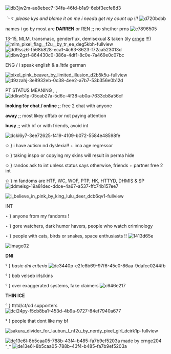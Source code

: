 
![db3jw2m-ae8ebec7-34fa-46fd-b1a9-6ebf3ecfe8d3](https://user-images.githubusercontent.com/129824748/229709955-1caaa561-5056-4651-b7e8-d61b1af8f3be.png) 

╰ヾ *please kys and blame it on me i needa get my count up !!!* ![d720bcbb](https://user-images.githubusercontent.com/129824748/229713942-6668fd77-30ad-4b50-a943-ecb67347510e.gif)


names i go by most are **DARREN** or REN ;; no she/her prns ![e7896505](https://user-images.githubusercontent.com/129824748/229717115-c95b81f1-34e5-4963-a5aa-d1b3af65d966.gif)


13-15, MLM, transmasc, genderflux, demisexual & taken (ily [crnge](https://github.com/crnge204) !!!) ![mlm_pixel_flag__f2u__by_tr_ee_deg5kbh-fullview](https://user-images.githubusercontent.com/129824748/229719043-914a268a-a92d-4332-8a40-9cce6d8abf60.png) ![dd9ssz6-f568b828-eca1-4c63-8623-f72aa523013d](https://user-images.githubusercontent.com/129824748/229719064-b80bc1ca-0ece-4ce4-886d-0d76710ea80a.png) ![dbw2gzf-864430c0-386a-4df1-8c0e-7a469e0c07bc](https://user-images.githubusercontent.com/129824748/229719078-1db41d00-d141-41a6-8001-7f18521bbc72.png)


ENG / i speak english & a *little* german 



![pixel_pink_beaver_by_limited_illusion_d2b5k5u-fullview](https://user-images.githubusercontent.com/129824748/229711869-8d354a83-b7a2-421e-972f-56df1708fffa.png) ![d9zzahj-3e8932eb-0c38-4ee2-a7b7-53b356e0b12d](https://user-images.githubusercontent.com/129824748/229711964-5249c981-e458-4425-a1bc-31b406b24c6f.gif)




 PT STATUS MEANING , , ![ddkw51p-05cab27a-5d6c-4f38-ab0a-7633cb8a56cf](https://user-images.githubusercontent.com/129824748/229721289-ab329277-33a0-42d0-a863-47dc58ce9c55.gif)



**looking for chat / online** ;; free 2 chat with anyone 

**away** ;; most likey offtab or not paying attention

**busy** ;; with bf or with friends, avoid int

![dcki6y7-3ee72625-f419-4109-b072-5584e48598fe](https://user-images.githubusercontent.com/129824748/229712061-7c2af4ab-4169-4d3f-ac01-7d66fb5199a4.gif)


✩ } i have autism nd dyslexia!! + ima age regressor 

✩ } taking inspo or copying my skins will result in perma hide 

✩ } randos ask to int unless status says otherwise, friends + partner free 2 int 

✩ } m fandoms are HTF, WC, WOF, PTP, HK, HTTYD, DHMIS & SP  ![ddmeisg-19a81dec-ddce-4a67-a537-ffc74b157ee7](https://user-images.githubusercontent.com/129824748/229725290-8c680cc2-db61-468d-b855-344226f01681.gif)


![i_believe_in_pink_by_king_lulu_deer_dcb6qv1-fullview](https://user-images.githubusercontent.com/129824748/229711577-86df4ae1-e0cb-4335-aa24-e31ce3a998f1.png) 


INT

⋆ } anyone from my fandoms !

⋆ } gore watchers, dark humor havers, people who watch criminology

⋆ } people with cats, birds or snakes, space enthusiasts !! ![1413d65e](https://user-images.githubusercontent.com/129824748/229715670-876f5f8f-5b69-47cd-a40b-b04b5dd87da8.gif)




![image02](https://user-images.githubusercontent.com/129824748/229712677-08735cb2-b659-49d3-bd92-9c7f08ceaf53.png)



**DNI**


° } *basic dni criteria* ![dc3440p-e2fe8b69-97f6-45c0-86aa-9dafcc0244fb](https://user-images.githubusercontent.com/129824748/229727126-3dbea5bd-355b-43b5-87f9-b979811b6ea3.gif)


° } bob velseb irls/kins

° } over exaggerated systems, fake claimers ![c646e217](https://user-images.githubusercontent.com/129824748/229727384-b35db42c-06ed-4237-af08-3cf80e7323c7.gif)



**THIN ICE**


° } tt/td/ct/cd supporters ![dci24py-f5cb8ba1-453d-4b9a-9727-84ef7940a677](https://user-images.githubusercontent.com/129824748/229727097-5208a920-db3f-4f52-94f6-965c41894f15.gif)


° } people that dont like my bf 


![sakura_divider_for_laubun_l_nf2u_by_nerdy_pixel_girl_dcirk1p-fullview](https://user-images.githubusercontent.com/129824748/229712793-3ef70661-6bc3-45fb-9b9d-26948d305d9b.png)
















![de13e6l-8b5caa05-788b-43f4-b485-fa7b9ef5203a](https://user-images.githubusercontent.com/129824748/229712877-27c0b326-43f9-46ee-891f-d6437808a0d7.gif) made by crnge204 ^_^ ![de13e6l-8b5caa05-788b-43f4-b485-fa7b9ef5203a](https://user-images.githubusercontent.com/129824748/229712877-27c0b326-43f9-46ee-891f-d6437808a0d7.gif)








